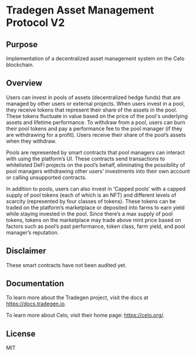 # Tradegen Asset Management Protocol V2

## Purpose

Implementation of a decentralized asset management system on the Celo blockchain.

## Overview

Users can invest in pools of assets (decentralized hedge funds) that are managed by other users or external projects. When users invest in a pool, they receive tokens that represent their share of the assets in the pool. These tokens fluctuate in value based on the price of the pool's underlying assets and lifetime performance. To withdraw from a pool, users can burn their pool tokens and pay a performance fee to the pool manager (if they are withdrawing for a profit). Users receive their share of the pool’s assets when they withdraw.

Pools are represented by smart contracts that pool managers can interact with using the platform’s UI. These contracts send transactions to whitelisted DeFi projects on the pool’s behalf, eliminating the possibility of pool managers withdrawing other users’ investments into their own account or calling unsupported contracts.

In addition to pools, users can also invest in ‘Capped pools’ with a capped supply of pool tokens (each of which is an NFT) and different levels of scarcity (represented by four classes of tokens). These tokens can be traded on the platform’s marketplace or deposited into farms to earn yield while staying invested in the pool. Since there’s a max supply of pool tokens, tokens on the marketplace may trade above mint price based on factors such as pool’s past performance, token class, farm yield, and pool manager’s reputation.

## Disclaimer

These smart contracts have not been audited yet.

## Documentation

To learn more about the Tradegen project, visit the docs at https://docs.tradegen.io.

To learn more about Celo, visit their home page: https://celo.org/.

## License

MIT
